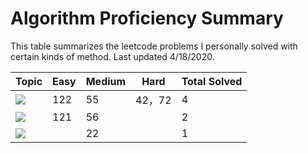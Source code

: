 # Algorithm Proficiency Summary

This table summarizes the leetcode problems I personally solved with certain kinds of method. Last updated 4/18/2020.

|Topic|Easy|Medium|Hard|Total Solved|
|-----|----|------|----|-----|
|![](https://img.shields.io/badge/Dynamic-Programming-brightgreen.svg)|122|55|42，72|4|
|![](https://img.shields.io/badge/Greedy-blue.svg)|121|56||2|
|![](https://img.shields.io/badge/BFS-DFS-orange.svg)||22||1|

